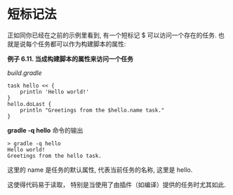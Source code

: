 # 短标记法

正如同你已经在之前的示例里看到,
有一个短标记 $ 可以访问一个存在的任务. 也就是说每个任务都可以作为构建脚本的属性:

**例子 6.11. 当成构建脚本的属性来访问一个任务**

*build.gradle*

    task hello << {
        println 'Hello world!'
    }
    hello.doLast {
        println "Greetings from the $hello.name task."
    }

**gradle -q hello** 命令的输出

    > gradle -q hello
    Hello world!
    Greetings from the hello task.

这里的 name 是任务的默认属性,
代表当前任务的名称,
这里是 hello.

这使得代码易于读取，
特别是当使用了由插件（如编译）提供的任务时尤其如此.

